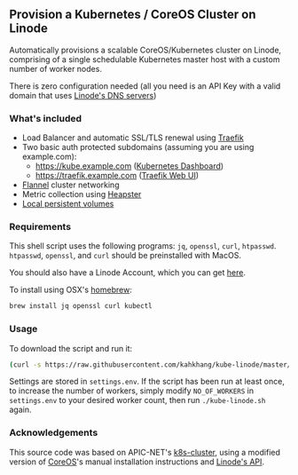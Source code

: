 ## Provision a Kubernetes / CoreOS Cluster on Linode

Automatically provisions a scalable CoreOS/Kubernetes cluster on Linode, comprising of a single schedulable Kubernetes master host with a custom number of worker nodes.

There is zero configuration needed (all you need is an API Key with a valid domain that uses [Linode's DNS servers](https://www.linode.com/docs/networking/dns/dns-manager-overview#set-domain-names-to-use-linodes-name-servers))

### What's included
* Load Balancer and automatic SSL/TLS renewal using [Traefik](https://github.com/containous/traefik)
* Two basic auth protected subdomains (assuming you are using example.com):
  * https://kube.example.com ([Kubernetes Dashboard](https://github.com/kubernetes/dashboard))
  * https://traefik.example.com ([Traefik Web UI](https://github.com/containous/traefik#web-ui))
* [Flannel](https://github.com/coreos/flannel/blob/master/README.md) cluster networking
* Metric collection using [Heapster](https://github.com/kubernetes/heapster)
* [Local persistent volumes](https://github.com/kubernetes-incubator/external-storage/blob/master/local-volume/README.md)


### Requirements
This shell script uses the following programs: `jq`, `openssl`, `curl`, `htpasswd`.
`htpasswd`, `openssl`, and `curl` should be preinstalled with MacOS.

You should also have a Linode Account, which you can get [here](https://www.linode.com/?r=0affaec6ca42ca06f5f2c2d3d8d1ceb354e222c1).

To install using OSX's [homebrew](https://brew.sh/):
```sh
brew install jq openssl curl kubectl
```

### Usage

To download the script and run it:
```sh
(curl -s https://raw.githubusercontent.com/kahkhang/kube-linode/master/install.sh) && kube-linode
```

Settings are stored in `settings.env`. If the script has been run at least once, to increase the number of workers, simply modify `NO_OF_WORKERS` in `settings.env` to your desired worker count, then run `./kube-linode.sh` again.

### Acknowledgements
This source code was based on APIC-NET's [k8s-cluster](https://github.com/APNIC-net/linode-k8s-cluster), using a
modified version of [CoreOS](https://coreos.com/kubernetes/docs/latest/getting-started.html)'s manual installation instructions and [Linode's API](https://www.linode.com/api).

